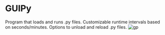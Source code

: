 # GUIPy
Program that loads and runs .py files. Customizable runtime intervals based on seconds/minutes. Options to unload and reload .py files. 
![gp](https://github.com/Anthony-Hackman/GUIPy/assets/143662667/76206bb0-fdaf-48f1-9cfe-764bda14d402)
